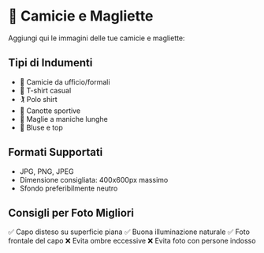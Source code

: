 # 👔 Camicie e Magliette

Aggiungi qui le immagini delle tue camicie e magliette:

## Tipi di Indumenti
- 👔 Camicie da ufficio/formali
- 👕 T-shirt casual
- 🏌️ Polo shirt
- 🏃 Canotte sportive  
- 🧥 Maglie a maniche lunghe
- 👘 Bluse e top

## Formati Supportati
- JPG, PNG, JPEG
- Dimensione consigliata: 400x600px massimo
- Sfondo preferibilmente neutro

## Consigli per Foto Migliori
✅ Capo disteso su superficie piana
✅ Buona illuminazione naturale
✅ Foto frontale del capo
❌ Evita ombre eccessive
❌ Evita foto con persone indosso
